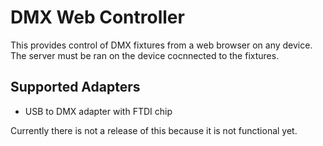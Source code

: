 # DMX Web Controller
This provides control of DMX fixtures from a web browser on any device. The server must be ran on the device cocnnected to the fixtures.

## Supported Adapters
- USB to DMX adapter with FTDI chip

Currently there is not a release of this because it is not functional yet.

